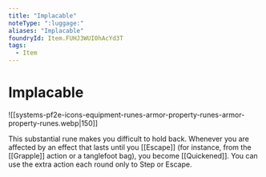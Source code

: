 ```yaml
---
title: "Implacable"
noteType: ":luggage:"
aliases: "Implacable"
foundryId: Item.FUHJ3WUI0hAcYd3T
tags:
  - Item
---
```


# Implacable
![[systems-pf2e-icons-equipment-runes-armor-property-runes-armor-property-runes.webp|150]]

This substantial rune makes you difficult to hold back. Whenever you are affected by an effect that lasts until you [[Escape]] (for instance, from the [[Grapple]] action or a tanglefoot bag), you become [[Quickened]]. You can use the extra action each round only to Step or Escape.
